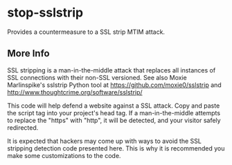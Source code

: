stop-sslstrip
=============

Provides a countermeasure to a SSL strip MTIM attack.

More Info
---------

SSL stripping is a man-in-the-middle attack that replaces all instances of SSL connections with their non-SSL versioned. See also Moxie Marlinspike's sslstrip Python tool at https://github.com/moxie0/sslstrip and http://www.thoughtcrime.org/software/sslstrip/

This code will help defend a website against a SSL attack. Copy and paste the script tag into your project's head tag. If a man-in-the-middle attempts to replace the "https" with "http", it will be detected, and your visitor safely redirected.

It is expected that hackers may come up with ways to avoid the SSL stripping detection code presented here. This is why it is recommended you make some customizations to the code.
